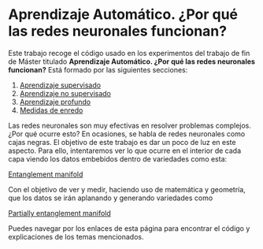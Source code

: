 # Aprendizaje Automático. ¿Por qué las redes neuronales funcionan?

Este trabajo recoge el código usado en los experimentos del trabajo de fin de Máster titulado **Aprendizaje Automático.
¿Por qué las redes neuronales funcionan?** Está formado por las siguientes secciones:

1. [Aprendizaje supervisado](/Aprendizaje-Automatico-Medidas-De-Enredo/aprendizaje_supervisado)
2. [Aprendizaje no supervisado](aprendizaje_no_supervisado)
3. [Aprendizaje profundo](aprendizaje_profundo)
4. [Medidas de enredo](medidas_enredo)

Las redes neuronales son muy efectivas en resolver problemas complejos. ¿Por qué ocurre esto? 
En ocasiones, se habla de redes neuronales como cajas negras. El objetivo de este trabajo es dar un poco de luz en este aspecto. 
Para ello, intentaremos ver lo que ocurre en el interior de cada capa viendo los datos embebidos dentro de variedades como esta:

[Entanglement manifold](aprendizaje-automatico-medidas-de-enredo/_images/entanglement_manifold.png)

Con el objetivo de ver y medir, haciendo uso de matemática y geometría, que los datos se irán aplanando y generando variedades como

[Partially entanglement manifold](aprendizaje-automatico-medidas-de-enredo/_images/partially_entanglement_manifold.jpg)

Puedes navegar por los enlaces de esta página para encontrar el código y explicaciones de los temas mencionados.
